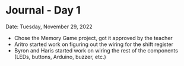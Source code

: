# Journal - Day 1
Date: Tuesday, November 29, 2022

- Chose the Memory Game project, got it approved by the teacher
- Aritro started work on figuring out the wiring for the shift register
- Byron and Haris started work on wiring the rest of the components (LEDs, buttons, Arduino, buzzer, etc.)